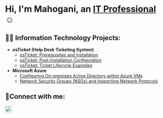 <h1>Hi, I'm Mahogani, an <a href="www.linkedin.com/in/mahogani-hills-914394178">IT Professional</a>☺</h1>

<h2>👨‍💻 Information Technology Projects:</h2>

- <b>osTicket (Help Desk Ticketing System)</b>
  - [osTicket: Prerequisites and Installation](https://github.com/jmahogani25/osticket-prereqs)
  - [osTicket: Post-Installation Configuration](https://github.com/mahogani25/post-install-config)
  - [osTicket: Ticket Lifecycle Examples](https://github.com/mahogani/ticket-lifecycle)
- <b>Microsoft Azure</b>
  - [Configuring On-premises Active Directory within Azure VMs](https://github.com/mahogani25/configure-ad)
  - [Network Security Groups (NSGs) and Inspecting Network Protocols](https://github.com/mahogani25/azure-network-protocols)

<h2>🤳Connect with me:</h2>

[<img align="left" alt="Mahogani25 | LinkedIn" width="22px" src="https://cdn.jsdelivr.net/npm/simple-icons@v3/icons/linkedin.svg" />][linkedin]


[linkedin]: www.linkedin.com/in/mahogani-hills-914394178
